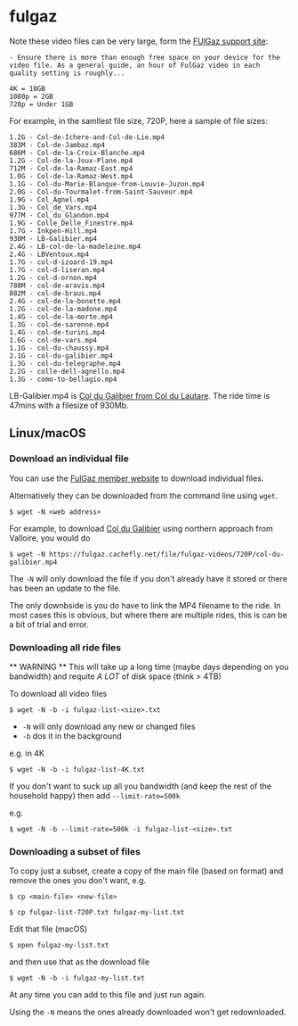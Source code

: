 # fulgaz

Note these video files can be very large, form the [FUlGaz support site](https://support.fulgaz.com/hc/en-us/articles/360058353752-Ride-videos-are-not-downloading-or-taking-too-long):
```
- Ensure there is more than enough free space on your device for the video file. As a general guide, an hour of FulGaz video in each quality setting is roughly...

4K = 10GB
1080p = 2GB
720p = Under 1GB
```

For example, in the samllest file size, 720P, here a sample of file sizes:
```
1.2G - Col-de-Ichere-and-Col-de-Lie.mp4
383M - Col-de-Jambaz.mp4
686M - Col-de-la-Croix-Blanche.mp4
1.2G - Col-de-la-Joux-Plane.mp4
712M - Col-de-la-Ramaz-East.mp4
1.0G - Col-de-la-Ramaz-West.mp4
1.1G - Col-du-Marie-Blanque-from-Louvie-Juzon.mp4
2.0G - Col-du-Tourmalet-from-Saint-Sauveur.mp4
1.9G - Col_Agnel.mp4
1.3G - Col_de_Vars.mp4
977M - Col_du_Glandon.mp4
1.9G - Colle_Delle_Finestre.mp4
1.7G - Inkpen-Hill.mp4
930M - LB-Galibier.mp4
2.4G - LB-col-de-la-madeleine.mp4
2.4G - LBVentoux.mp4
1.7G - col-d-izoard-19.mp4
1.7G - col-d-liseran.mp4
1.2G - col-d-ornon.mp4
788M - col-de-aravis.mp4
882M - col-de-braus.mp4
2.4G - col-de-la-bonette.mp4
1.2G - col-de-la-madone.mp4
1.4G - col-de-la-morte.mp4
1.3G - col-de-sarenne.mp4
1.4G - col-de-turini.mp4
1.6G - col-de-vars.mp4
1.1G - col-du-chaussy.mp4
2.1G - col-du-galibier.mp4
1.3G - col-du-telegraphe.mp4
2.2G - colle-dell-agnello.mp4
1.3G - como-to-bellagio.mp4
```

LB-Galibier.mp4 is [Col du Galibier from Col du Lautare](https://fulgaz.com/fulgaz-rides/?fg_ride=ad6ce13c35fd489767031f29). The ride time is 47mins with a filesize of 930Mb.

## Linux/macOS

### Download an individual file

You can use the [FulGaz member website](https://members.fulgaz.com/downloads) to download individual files.

Alternatively they can be downloaded from the command line using `wget`.

```
$ wget -N <web address>
```
For example, to download [Col du Galibier](https://fulgaz.com/fulgaz-rides/?fg_ride=a3a6f662cd52011d977eb1d9) using northern approach from Valloire, you would do
```
$ wget -N https://fulgaz.cachefly.net/file/fulgaz-videos/720P/col-du-galibier.mp4
```

The `-N` will only download the file if you don't already have it stored or there has been an update to the file.

The only downbside is you do have to link the MP4 filename to the ride. In most cases this is obvious, but where there are multiple rides, this is can be a bit of trial and error.

### Downloading all ride files

** WARNING ** 
This will take up a long time (maybe days depending on you bandwidth) and requite *A LOT* of disk space (think > 4TB)

To download all video files
```
$ wget -N -b -i fulgaz-list-<size>.txt
```
* `-N` will only download any new or changed files
* `-b` dos it in the background

e.g. in 4K
```
$ wget -N -b -i fulgaz-list-4K.txt
```

If you don't want to suck up all you bandwidth (and keep the rest of the household happy) then add `--limit-rate=500k`

e.g.
```
$ wget -N -b --limit-rate=500k -i fulgaz-list-<size>.txt
```


### Downloading a subset of files

To copy just a subset, create a copy of the main file (based on format) and remove the ones you don't want, e.g.
```
$ cp <main-file> <new-file>
```

```
$ cp fulgaz-list-720P.txt fulgaz-my-list.txt
```

Edit that file (macOS)
```
$ open fulgaz-my-list.txt
```
and then use that as the download file
```
$ wget -N -b -i fulgaz-my-list.txt
```

At any time you can add to this file and just run again. 

Using the `-N` means the ones already downloaded won't get redownloaded.

